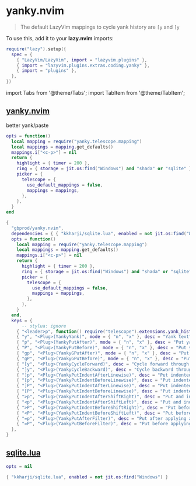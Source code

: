 # yanky.nvim

> The default LazyVim mappings to cycle yank history are `[y` and `]y`

<!-- plugins:start -->

To use this, add it to your **lazy.nvim** imports:

```lua title="lua/config/lazy.lua" {4}
require("lazy").setup({
  spec = {
    { "LazyVim/LazyVim", import = "lazyvim.plugins" },
    { import = "lazyvim.plugins.extras.coding.yanky" },
    { import = "plugins" },
  },
})
```

import Tabs from '@theme/Tabs';
import TabItem from '@theme/TabItem';

## [yanky.nvim](https://github.com/gbprod/yanky.nvim)

 better yank/paste


<Tabs>

<TabItem value="opts" label="Options">

```lua
opts = function()
  local mapping = require("yanky.telescope.mapping")
  local mappings = mapping.get_defaults()
  mappings.i["<c-p>"] = nil
  return {
    highlight = { timer = 200 },
    ring = { storage = jit.os:find("Windows") and "shada" or "sqlite" },
    picker = {
      telescope = {
        use_default_mappings = false,
        mappings = mappings,
      },
    },
  }
end
```

</TabItem>


<TabItem value="code" label="Full Spec">

```lua
{
  "gbprod/yanky.nvim",
  dependencies = { { "kkharji/sqlite.lua", enabled = not jit.os:find("Windows") } },
  opts = function()
    local mapping = require("yanky.telescope.mapping")
    local mappings = mapping.get_defaults()
    mappings.i["<c-p>"] = nil
    return {
      highlight = { timer = 200 },
      ring = { storage = jit.os:find("Windows") and "shada" or "sqlite" },
      picker = {
        telescope = {
          use_default_mappings = false,
          mappings = mappings,
        },
      },
    }
  end,
  keys = {
      -- stylua: ignore
    { "<leader>p", function() require("telescope").extensions.yank_history.yank_history({ }) end, desc = "Open Yank History" },
    { "y", "<Plug>(YankyYank)", mode = { "n", "x" }, desc = "Yank text" },
    { "p", "<Plug>(YankyPutAfter)", mode = { "n", "x" }, desc = "Put yanked text after cursor" },
    { "P", "<Plug>(YankyPutBefore)", mode = { "n", "x" }, desc = "Put yanked text before cursor" },
    { "gp", "<Plug>(YankyGPutAfter)", mode = { "n", "x" }, desc = "Put yanked text after selection" },
    { "gP", "<Plug>(YankyGPutBefore)", mode = { "n", "x" }, desc = "Put yanked text before selection" },
    { "[y", "<Plug>(YankyCycleForward)", desc = "Cycle forward through yank history" },
    { "]y", "<Plug>(YankyCycleBackward)", desc = "Cycle backward through yank history" },
    { "]p", "<Plug>(YankyPutIndentAfterLinewise)", desc = "Put indented after cursor (linewise)" },
    { "[p", "<Plug>(YankyPutIndentBeforeLinewise)", desc = "Put indented before cursor (linewise)" },
    { "]P", "<Plug>(YankyPutIndentAfterLinewise)", desc = "Put indented after cursor (linewise)" },
    { "[P", "<Plug>(YankyPutIndentBeforeLinewise)", desc = "Put indented before cursor (linewise)" },
    { ">p", "<Plug>(YankyPutIndentAfterShiftRight)", desc = "Put and indent right" },
    { "<p", "<Plug>(YankyPutIndentAfterShiftLeft)", desc = "Put and indent left" },
    { ">P", "<Plug>(YankyPutIndentBeforeShiftRight)", desc = "Put before and indent right" },
    { "<P", "<Plug>(YankyPutIndentBeforeShiftLeft)", desc = "Put before and indent left" },
    { "=p", "<Plug>(YankyPutAfterFilter)", desc = "Put after applying a filter" },
    { "=P", "<Plug>(YankyPutBeforeFilter)", desc = "Put before applying a filter" },
  },
}
```

</TabItem>

</Tabs>

## [sqlite.lua](https://github.com/kkharji/sqlite.lua)

<Tabs>

<TabItem value="opts" label="Options">

```lua
opts = nil
```

</TabItem>


<TabItem value="code" label="Full Spec">

```lua
{ "kkharji/sqlite.lua", enabled = not jit.os:find("Windows") }
```

</TabItem>

</Tabs>

<!-- plugins:end -->
